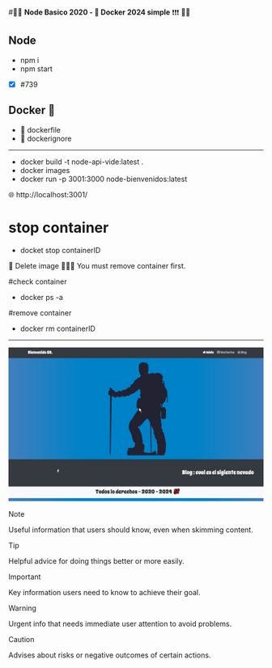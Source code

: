 #🥇🥇 **Node Basico 2020 - 🐋 Docker 2024 simple** ❗❗❗ 💎💎
 
## Node
* npm i
* npm start
- [x] #739
 
## Docker 🐋
* 📍 dockerfile
* 📍 dockerignore


<hr/>

* docker build -t node-api-vide:latest  .
* docker images
* docker run -p 3001:3000 node-bienvenidos:latest


🌐 http://localhost:3001/


# stop container
- docket stop containerID

🔴 Delete image 
🏴🚩📌 You must remove container first.

#check container
* docker ps -a

#remove container
* docker rm containerID
<hr/>
<img src="/main.jpg" />

> [!NOTE]
> Useful information that users should know, even when skimming content.

> [!TIP]
> Helpful advice for doing things better or more easily.

> [!IMPORTANT]
> Key information users need to know to achieve their goal.

> [!WARNING]
> Urgent info that needs immediate user attention to avoid problems.

> [!CAUTION]
> Advises about risks or negative outcomes of certain actions.
